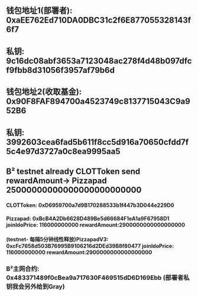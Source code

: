 ## 钱包地址1(部署者): 0xaEE762Ed710DA0DBC31c2f6E877055328143f6f7
## 私钥: 9c16dc08abf3653a7123048ac278f4d48b097dfcf9fbb8d31056f3957af79b6d

## 钱包地址2(收取基金): 0x90F8FAF894700a4523749c8137715043C9a952B6
## 私钥: 3992603cea6fad5b611f8cc5d916a70650cfdd7f5c4e97d3727a0c8ea9995aa5

## B² testnet  already CLOTToken send rewardAmount-> Pizzapad   25000000000000000000000000
####  CLOTToken: 0xD6959700a7d9B170288533b1f447b3D044e229D0
####  Pizzapad: 0xBcB4A2Db6628D489Be5d66684F1eA1a9F67958D1      joinIdoPrice: 116000000000   rewardAmount:2900000000000000000   





####  (testnet- 每隔5分钟线性释放)PizzapadV3: 0xcFc7658d503B76995B9106216d2DEd39B8f80477      joinIdoPrice: 116000000000   rewardAmount:2900000000000000000


### B²主网合约: 0x483371489f0cBea9a717630F469515dD6D169Ebb (部署者私钥我会另外给到Gray)